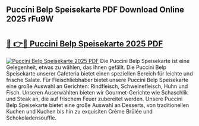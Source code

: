 ## Puccini Belp Speisekarte PDF Download Online 2025 rFu9W

# <h2><a href="http://gcacuh6.nevu.top/?p=Puccini+Belp+Speisekarte">🔗 👉🔴 Puccini Belp Speisekarte 2025 PDF</a></h2>

[![Puccini Belp Speisekarte 2025 PDF](https://i.imgur.com/dBaPXMq.png)](http://gcacuh6.nevu.top/?p=Puccini+Belp+Speisekarte)
Die Puccini Belp Speisekarte ist eine Gelegenheit, etwas zu wählen, das Ihnen gefällt. Die Puccini Belp Speisekarte unserer Cafeteria bietet einen speziellen Bereich für leichte und frische Salate. Für Fleischliebhaber bietet unsere Puccini Belp Speisekarte eine große Auswahl an Gerichten: Rindfleisch, Schweinefleisch, Huhn und Fisch. Unseren Auserwählten bieten wir Gourmet-Gerichte wie Schaschlik und Steak an, die auf frischem Feuer zubereitet werden. Unsere Puccini Belp Speisekarte bietet eine große Auswahl an Desserts, von traditionellen Kuchen und Kuchen bis hin zu exquisiten Crème Brûlée und Schokoladensouffle.
